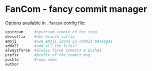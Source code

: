 FanCom - fancy commit manager
==============

Options available in `.fancom` config file:

```bash
upstream     #upstream remote of the repo
devsuffix    #dev branch suffix
emoji        #use emoji icons in commit messages
addall       #add all the files?
alwaysforce  #always force commits & pushes
prefix       #prefix of the commit msg
pushto       #repo name
author
```
